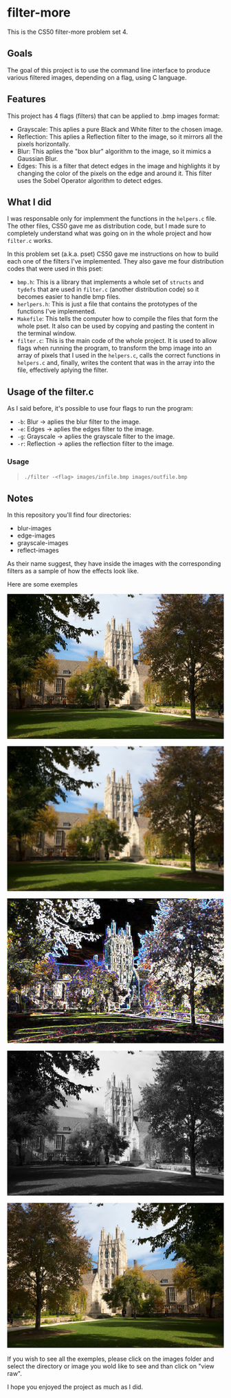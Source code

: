 # filter-more
This is the CS50 filter-more problem set 4.

## Goals
The goal of this project is to use the command line interface to produce various filtered images, depending on a flag, using C language.

## Features
This project has 4 flags (filters) that can be applied to .bmp images format:

- Grayscale: This aplies a pure Black and White filter to the chosen image.
- Reflection: This aplies a Reflection filter to the image, so it mirrors all the pixels horizontally.
- Blur: This aplies the "box blur" algorithm to the image, so it mimics a Gaussian Blur.
- Edges: This is a filter that detect edges in the image and highlights it by changing the color of the pixels on the edge and around it. This filter uses the Sobel Operator algorithm to detect edges.


## What I did
I was responsable only for implemment the functions in the `helpers.c` file. The other files, CS50 gave me as distribution code, but I made sure to completely understand what was going on in the whole project and how `filter.c` works.

In this problem set (a.k.a. pset) CS50 gave me instructions on how to build each one of the filters I've implemented. They also gave me four distribution codes that were used in this pset:

- `bmp.h`: This is a library that implements a whole set of `structs` and `tydefs` that are used in `filter.c` (another distribution code) so it becomes easier to handle bmp files.
- `herlpers.h`: This is just a file that contains the prototypes of the functions I've implemented.
- `Makefile`: This tells the computer how to compile the files that form the whole pset. It also can be used by copying and pasting the content in the terminal window.
- `filter.c`: This is the main code of the whole project. It is used to allow flags when running the program, to transform the bmp image into an array of pixels that I used in the `helpers.c`, calls the correct functions in `helpers.c` and, finally, writes the content that was in the array into the file, effectively aplying the filter.


## Usage of the filter.c
As I said before, it's possible to use four flags to run the program:

- `-b`: Blur -> aplies the blur filter to the image.
- `-e`: Edges -> aplies the edges filter to the image.
- `-g`: Grayscale -> aplies the grayscale filter to the image.
- `-r`: Reflection -> aplies the reflection filter to the image.

### Usage

> `./filter -<flag> images/infile.bmp images/outfile.bmp`


## Notes
In this repository you'll find four directories:

- blur-images
- edge-images
- grayscale-images
- reflect-images

As their name suggest, they have inside the images with the corresponding filters as a sample of how the effects look like.

Here are some exemples

![Original image](images/courtyard.bmp)

![Exemple of a blurred image](images/blur-images/blur_courtyard.bmp)

![Exemple of an edged image](images/edge-images/edge_courtyard.bmp)

![Exemple of a grayscaled image](images/grayscale-images/grayscale_courtyard.bmp)

![Exemple of a reflected image](images/reflect-images/reflect_courtyard.bmp)

If you wish to see all the exemples, please click on the images folder and select the directory or image you wold like to see and than click on \"view raw".

I hope you enjoyed the project as much as I did.